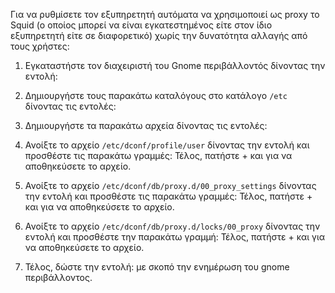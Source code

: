 Για να ρυθμίσετε τον εξυπηρετητή αυτόματα να χρησιμοποιεί ως proxy το
Squid (ο οποίος μπορεί να είναι εγκατεστημένος είτε στον ίδιο
εξυπηρετητή είτε σε διαφορετικό) χωρίς την δυνατότητα αλλαγής
από τους χρήστες:

1.  Εγκαταστήστε τον διαχειριστή του Gnome περιβάλλοντός δίνοντας την
    εντολή:
2.  Δημιουργήστε τους παρακάτω καταλόγους στο κατάλογο `/etc` δίνοντας
    τις εντολές:

3.  Δημιουργήστε τα παρακάτω αρχεία δίνοντας τις εντολές:

4.  Ανοίξτε το αρχείο `/etc/dconf/profile/user` δίνοντας την εντολή
        και προσθέστε τις παρακάτω γραμμές:
        Τέλος, πατήστε + και  για να αποθηκεύσετε το αρχείο.
5.  Ανοίξτε το αρχείο `/etc/dconf/db/proxy.d/00_proxy_settings` δίνοντας
    την εντολή
        και προσθέστε τις παρακάτω γραμμές:
        Τέλος, πατήστε + και  για να αποθηκεύσετε το αρχείο.
6.  Ανοίξτε το αρχείο `/etc/dconf/db/proxy.d/locks/00_proxy` δίνοντας
    την εντολή
        και προσθέστε την παρακάτω γραμμή:
        Τέλος, πατήστε + και  για να αποθηκεύσετε το αρχείο.
7.  Τέλος, δώστε την εντολή:
        με σκοπό την ενημέρωση του gnome περιβάλλοντος.